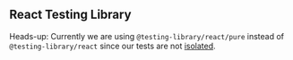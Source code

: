 ## React Testing Library

Heads-up: Currently we are using `@testing-library/react/pure` instead of `@testing-library/react` since our tests are not [isolated](https://kentcdodds.com/blog/test-isolation-with-react).
